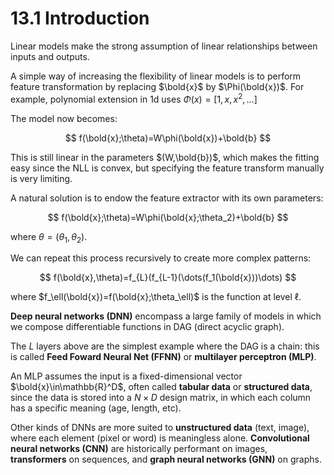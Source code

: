 # 13.1 Introduction

Linear models make the strong assumption of linear relationships between inputs and outputs.

A simple way of increasing the flexibility of linear models is to perform feature transformation by replacing $\bold{x}$ by $\Phi(\bold{x})$. For example, polynomial extension in 1d uses $\Phi(x)=[1,x,x^2,\dots]$

The model now becomes:

$$
f(\bold{x};\theta)=W\phi(\bold{x})+\bold{b}
$$

This is still linear in the parameters $(W,\bold{b})$, which makes the fitting easy since the NLL is convex, but specifying the feature transform manually is very limiting.

A natural solution is to endow the feature extractor with its own parameters:

$$
f(\bold{x};\theta)=W\phi(\bold{x};\theta_2)+\bold{b}
$$

where $\theta=(\theta_1,\theta_2)$.

We can repeat this process recursively to create more complex patterns:

$$
f(\bold{x},\theta)=f_{L}(f_{L-1}(\dots(f_1(\bold{x}))\dots)
$$

where $f_\ell(\bold{x})=f(\bold{x};\theta_\ell)$ is the function at level $\ell$.

**Deep neural networks (DNN)** encompass a large family of models in which we compose differentiable functions in DAG (direct acyclic graph).

The $L$ layers above are the simplest example where the DAG is a chain: this is called **Feed Foward Neural Net (FFNN)** or **multilayer perceptron (MLP)**.

An MLP assumes the input is a fixed-dimensional vector $\bold{x}\in\mathbb{R}^D$, often called **tabular data** or **structured data**, since the data is stored into a $N\times D$ design matrix, in which each column has a specific meaning (age, length, etc).

Other kinds of DNNs are more suited to **unstructured data** (text, image), where each element (pixel or word) is meaningless alone. **Convolutional neural networks (CNN)** are historically performant on images, **transformers** on sequences, and **graph neural networks (GNN)** on graphs.